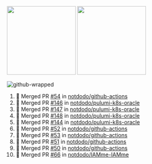 <a href="https://github.com/notdodo"><img src="https://github-readme-stats.vercel.app/api?username=notdodo&count_private=true&theme=dark" height="180" /></a> <a href="https://github.com/notdodo"><img src="https://github-readme-stats.vercel.app/api/top-langs/?username=notdodo&langs_count=8&theme=dark&hide=tex,java,html,css&layout=compact" height="180" /></a>

![github-wrapped](https://github.com/notdodo/notdodo/assets/6991986/fb310ed4-7b6b-48dd-a447-4c85e6000edb)

<!--START_SECTION:activity-->
1. 🎉 Merged PR [#54](https://github.com/notdodo/github-actions/pull/54) in [notdodo/github-actions](https://github.com/notdodo/github-actions)
2. 🎉 Merged PR [#146](https://github.com/notdodo/pulumi-k8s-oracle/pull/146) in [notdodo/pulumi-k8s-oracle](https://github.com/notdodo/pulumi-k8s-oracle)
3. 🎉 Merged PR [#147](https://github.com/notdodo/pulumi-k8s-oracle/pull/147) in [notdodo/pulumi-k8s-oracle](https://github.com/notdodo/pulumi-k8s-oracle)
4. 🎉 Merged PR [#148](https://github.com/notdodo/pulumi-k8s-oracle/pull/148) in [notdodo/pulumi-k8s-oracle](https://github.com/notdodo/pulumi-k8s-oracle)
5. 🎉 Merged PR [#144](https://github.com/notdodo/pulumi-k8s-oracle/pull/144) in [notdodo/pulumi-k8s-oracle](https://github.com/notdodo/pulumi-k8s-oracle)
6. 🎉 Merged PR [#52](https://github.com/notdodo/github-actions/pull/52) in [notdodo/github-actions](https://github.com/notdodo/github-actions)
7. 🎉 Merged PR [#53](https://github.com/notdodo/github-actions/pull/53) in [notdodo/github-actions](https://github.com/notdodo/github-actions)
8. 🎉 Merged PR [#51](https://github.com/notdodo/github-actions/pull/51) in [notdodo/github-actions](https://github.com/notdodo/github-actions)
9. 🎉 Merged PR [#50](https://github.com/notdodo/github-actions/pull/50) in [notdodo/github-actions](https://github.com/notdodo/github-actions)
10. 🎉 Merged PR [#66](https://github.com/notdodo/IAMme-IAMme/pull/66) in [notdodo/IAMme-IAMme](https://github.com/notdodo/IAMme-IAMme)
<!--END_SECTION:activity-->
